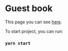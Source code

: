 # Guest book

This page you can see [here](https://myguestbook-onheroku.herokuapp.com/).


To start project, you can run:

### `yarn start`
